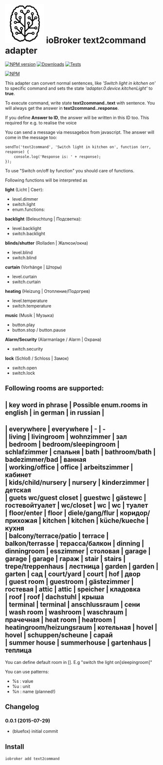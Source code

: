 ![Logo](admin/text2command.png)
ioBroker text2command adapter
=================

[![NPM version](http://img.shields.io/npm/v/iobroker.text2command.svg)](https://www.npmjs.com/package/iobroker.text2command)
[![Downloads](https://img.shields.io/npm/dm/iobroker.text2command.svg)](https://www.npmjs.com/package/iobroker.text2command)
[![Tests](https://travis-ci.org/ioBroker/ioBroker.text2command.svg?branch=master)](https://travis-ci.org/ioBroker/ioBroker.text2command.svg?branch=master)

[![NPM](https://nodei.co/npm/iobroker.text2command.png?downloads=true)](https://nodei.co/npm/iobroker.text2command/)

This adapter can convert normal sentences, like *'Switch light in kitchen on'* to specific command and sets the state *'adapter.0.device.kitchenLight'* to **true**.

To execute command, write state **text2command.<INSTANCE>.text** with sentence. You will always get the answer in **text2command.<INSTANCE>.response**.

If you define **Answer to ID**, the answer will be written in this ID too. This required for e.g. to realise the voice 

You can send a message via messagebox from javascript. The answer will come in the message too:

```
sendTo('text2command', 'Switch light in kitchen on', function (err, response) {
    console.log('Response is: ' + response);
});
```

To use "Switch on/off by function" you should care of functions. 

Following functions will be interpreted as 

**light** (Licht | Свет):
- level.dimmer
- switch.light
- enum.functions: 

**backlight** (Beleuchtung | Подсветка):
- level.backlight
- switch.backlight

**blinds/shutter** (Rolladen | Жалюзи/окна)
- level.blind
- switch.blind

**curtain** (Vorhänge | Шторы)
- level.curtain
- switch.curtain

**heating** (Heizung | Отопление/Подогрев)
- level.temperature
- switch.temperature

**music** (Musik | Музыка)
- button.play
- button.stop / button.pause

**Alarm/Security** (Alarmanlage / Alarm | Охрана)
- switch.security

**lock** (Schloß / Schloss | Замок)
- switch.open
- switch.lock

Following rooms are supported:
---------------------------------------------------------------------------------------------------------------
| key word in phrase    | Possible enum.rooms in english  | in german                | in russian             |
---------------------------------------------------------------------------------------------------------------
| everywhere            | everywhere                      | -                        | -                    
| living                | livingroom                      | wohnzimmer               | зал             
| bedroom               | bedroom/sleepingroom            | schlafzimmer             | спальня
| bath                  | bathroom/bath                   | badezimmer/bad           | ванная     
| working/office        | office                          | arbeitszimmer            | кабинет            
| kids/child/nursery    | nursery                         | kinderzimmer             | детская            
| guets wc/guest closet | guestwc                         | gästewc                  | гостевойтуалет
| wc/closet             | wc                              | wc                       | туалет                  
| floor/enter           | floor                           | diele/gang/flur          | коридор/прихожая
| kitchen               | kitchen                         | küche/kueche             | кухня    
| balcony/terrace/patio | terrace                         | balkon/terrasse          | терасса/балкон
| dinning               | dinningroom                     | esszimmer                | столовая
| garage                | garage                          | garage                   | гараж
| stair                 | stairs                          | trepe/treppenhaus        | лестница
| garden                | garden                          | garten                   | сад
| court/yard            | court                           | hof                      | двор      
| guest room            | guestroom                       | gästezimmer              | гостевая 
| attic                 | attic                           | speicher                 | кладовка   
| roof                  | roof                            | dachstuhl                | крыша      
| terminal              | terminal                        | anschlussraum            | сени         
| wash room             | washroom                        | waschraum                | прачечная 
| heat room             | heatroom                        | heatingroom/heizungsraum | котельная
| hovel                 | hovel                           | schuppen/scheune         | сарай   
| summer house          | summerhouse                     | gartenhaus               | теплица
-------------------------------------------------------------------------------------------------------------

You can define default room in []. E.g "switch the light on[sleepingroom]"

You can use patterns: 
- %s : value
- %u : unit
- %n : name (planned!)

## Changelog

### 0.0.1 (2015-07-29)
* (bluefox) initial commit

## Install

```iobroker add text2command```
